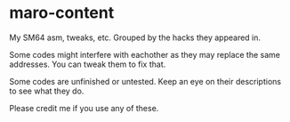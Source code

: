 # maro-content
My SM64 asm, tweaks, etc. Grouped by the hacks they appeared in.

Some codes might interfere with eachother as they may replace the same addresses. You can tweak them to fix that.

Some codes are unfinished or untested. Keep an eye on their descriptions to see what they do.

Please credit me if you use any of these.
